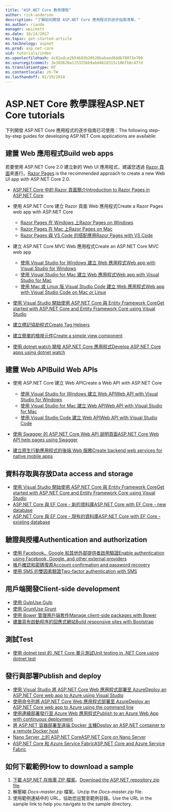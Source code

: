 ```yaml
---
title: "ASP.NET Core 教學課程"
author: rick-anderson
description: "了解如何開發 ASP.NET Core 應用程式的逐步指南清單。"
ms.author: riande
manager: wpickett
ms.date: 10/14/2017
ms.topic: get-started-article
ms.technology: aspnet
ms.prod: asp.net-core
uid: tutorials/index
ms.openlocfilehash: dc81edce2b54683b20520babeed8ddb78073e709
ms.sourcegitcommit: 3e303620a125325bb9abd4b2d315c106fb8c47fd
ms.translationtype: HT
ms.contentlocale: zh-TW
ms.lasthandoff: 01/19/2018
---
```

# <a name="aspnet-core-tutorials"></a><span data-ttu-id="8488a-103">ASP.NET Core 教學課程</span><span class="sxs-lookup"><span data-stu-id="8488a-103">ASP.NET Core tutorials</span></span>

<span data-ttu-id="8488a-104">下列開發 ASP.NET Core 應用程式的逐步指南已可使用：</span><span class="sxs-lookup"><span data-stu-id="8488a-104">The following step-by-step guides for developing ASP.NET Core applications are available:</span></span>

## <a name="build-web-apps"></a><span data-ttu-id="8488a-105">建置 Web 應用程式</span><span class="sxs-lookup"><span data-stu-id="8488a-105">Build web apps</span></span>

<span data-ttu-id="8488a-106">若要使用 ASP.NET Core 2.0 建立新的 Web UI 應用程式，建議您透過 [Razor 頁面](xref:mvc/razor-pages/index)來進行。</span><span class="sxs-lookup"><span data-stu-id="8488a-106">[Razor Pages](xref:mvc/razor-pages/index) is the recommended approach to create a new Web UI app with ASP.NET Core 2.0.</span></span>

* [<span data-ttu-id="8488a-107">ASP.NET Core 中的 Razor 頁面簡介</span><span class="sxs-lookup"><span data-stu-id="8488a-107">Introduction to Razor Pages in ASP.NET Core</span></span>](xref:mvc/razor-pages/index)
* <span data-ttu-id="8488a-108">使用 ASP.NET Core 建立 Razor 頁面 Web 應用程式</span><span class="sxs-lookup"><span data-stu-id="8488a-108">Create a Razor Pages web app with ASP.NET Core</span></span>

   * [<span data-ttu-id="8488a-109">Razor Pages 在 Windows 上</span><span class="sxs-lookup"><span data-stu-id="8488a-109">Razor Pages on Windows</span></span>](xref:tutorials/razor-pages/index)
   * [<span data-ttu-id="8488a-110">Razor Pages 在 Mac 上</span><span class="sxs-lookup"><span data-stu-id="8488a-110">Razor Pages on Mac</span></span>](xref:tutorials/razor-pages-mac/index)
   * [<span data-ttu-id="8488a-111">Razor Pages 與 VS Code 的搭配應用</span><span class="sxs-lookup"><span data-stu-id="8488a-111">Razor Pages with VS Code</span></span>](xref:tutorials/razor-pages-vsc/index)  

* <span data-ttu-id="8488a-112">建立 ASP.NET Core MVC Web 應用程式</span><span class="sxs-lookup"><span data-stu-id="8488a-112">Create an ASP.NET Core MVC web app</span></span>

   * [<span data-ttu-id="8488a-113">使用 Visual Studio for Windows 建立 Web 應用程式</span><span class="sxs-lookup"><span data-stu-id="8488a-113">Web app with Visual Studio for Windows</span></span>](first-mvc-app/index.md)
   * [<span data-ttu-id="8488a-114">使用 Visual Studio for Mac 建立 Web 應用程式</span><span class="sxs-lookup"><span data-stu-id="8488a-114">Web app with Visual Studio for Mac</span></span>](first-mvc-app-mac/index.md)
   * [<span data-ttu-id="8488a-115">使用 Mac 或 Linux 版 Visual Studio Code 建立 Web 應用程式</span><span class="sxs-lookup"><span data-stu-id="8488a-115">Web app with Visual Studio Code on Mac or Linux</span></span>](first-mvc-app-xplat/index.md)

* [<span data-ttu-id="8488a-116">使用 Visual Studio 開始使用 ASP.NET Core 與 Entity Framework Core</span><span class="sxs-lookup"><span data-stu-id="8488a-116">Get started with ASP.NET Core and Entity Framework Core using Visual Studio</span></span>](../data/ef-mvc/index.md)
* [<span data-ttu-id="8488a-117">建立標記協助程式</span><span class="sxs-lookup"><span data-stu-id="8488a-117">Create Tag Helpers</span></span>](../mvc/views/tag-helpers/authoring.md)
* [<span data-ttu-id="8488a-118">建立簡單的檢視元件</span><span class="sxs-lookup"><span data-stu-id="8488a-118">Create a simple view component</span></span>](../mvc/views/view-components.md#walkthrough-creating-a-simple-view-component)
* [<span data-ttu-id="8488a-119">使用 dotnet watch 開發 ASP.NET Core 應用程式</span><span class="sxs-lookup"><span data-stu-id="8488a-119">Develop ASP.NET Core apps using dotnet watch</span></span>](dotnet-watch.md)

## <a name="build-web-apis"></a><span data-ttu-id="8488a-120">建置 Web API</span><span class="sxs-lookup"><span data-stu-id="8488a-120">Build Web APIs</span></span>
* <span data-ttu-id="8488a-121">使用 ASP.NET Core 建立 Web API</span><span class="sxs-lookup"><span data-stu-id="8488a-121">Create a Web API with ASP.NET Core</span></span>

  * [<span data-ttu-id="8488a-122">使用 Visual Studio for Windows 建立 Web API</span><span class="sxs-lookup"><span data-stu-id="8488a-122">Web API with Visual Studio for Windows</span></span>](first-web-api.md)
  * [<span data-ttu-id="8488a-123">使用 Visual Studio for Mac 建立 Web API</span><span class="sxs-lookup"><span data-stu-id="8488a-123">Web API with Visual Studio for Mac</span></span>](xref:tutorials/first-web-api-mac)
  * [<span data-ttu-id="8488a-124">使用 Visual Studio Code 建立 Web API</span><span class="sxs-lookup"><span data-stu-id="8488a-124">Web API with Visual Studio Code</span></span>](web-api-vsc.md)
  
* [<span data-ttu-id="8488a-125">使用 Swagger 的 ASP.NET Core Web API 說明頁面</span><span class="sxs-lookup"><span data-stu-id="8488a-125">ASP.NET Core Web API help pages using Swagger</span></span>](web-api-help-pages-using-swagger.md)
* [<span data-ttu-id="8488a-126">建立原生行動應用程式的後端 Web 服務</span><span class="sxs-lookup"><span data-stu-id="8488a-126">Create backend web services for native mobile apps</span></span>](../mobile/native-mobile-backend.md)

## <a name="data-access-and-storage"></a><span data-ttu-id="8488a-127">資料存取與存放</span><span class="sxs-lookup"><span data-stu-id="8488a-127">Data access and storage</span></span>
* [<span data-ttu-id="8488a-128">使用 Visual Studio 開始使用 ASP.NET Core 與 Entity Framework Core</span><span class="sxs-lookup"><span data-stu-id="8488a-128">Get started with ASP.NET Core and Entity Framework Core using Visual Studio</span></span>](../data/ef-mvc/index.md)
* [<span data-ttu-id="8488a-129">ASP.NET Core 與 EF Core - 新的資料庫</span><span class="sxs-lookup"><span data-stu-id="8488a-129">ASP.NET Core with EF Core - new database</span></span>](https://docs.microsoft.com/ef/core/get-started/aspnetcore/new-db)
* [<span data-ttu-id="8488a-130">ASP.NET Core 與 EF Core - 現有的資料庫</span><span class="sxs-lookup"><span data-stu-id="8488a-130">ASP.NET Core with EF Core - existing database</span></span>](https://docs.microsoft.com/ef/core/get-started/aspnetcore/existing-db)

## <a name="authentication-and-authorization"></a><span data-ttu-id="8488a-131">驗證與授權</span><span class="sxs-lookup"><span data-stu-id="8488a-131">Authentication and authorization</span></span>
* [<span data-ttu-id="8488a-132">使用 Facebook、Google 和其他外部提供者啟用驗證</span><span class="sxs-lookup"><span data-stu-id="8488a-132">Enable authentication using Facebook, Google, and other external providers</span></span>](../security/authentication/social/index.md)
* [<span data-ttu-id="8488a-133">帳戶確認和密碼復原</span><span class="sxs-lookup"><span data-stu-id="8488a-133">Account confirmation and password recovery</span></span>](../security/authentication/accconfirm.md)
* [<span data-ttu-id="8488a-134">使用 SMS 的雙因素驗證</span><span class="sxs-lookup"><span data-stu-id="8488a-134">Two-factor authentication with SMS</span></span>](../security/authentication/2fa.md)

## <a name="client-side-development"></a><span data-ttu-id="8488a-135">用戶端開發</span><span class="sxs-lookup"><span data-stu-id="8488a-135">Client-side development</span></span>
* [<span data-ttu-id="8488a-136">使用 Gulp</span><span class="sxs-lookup"><span data-stu-id="8488a-136">Use Gulp</span></span>](../client-side/using-gulp.md)
* [<span data-ttu-id="8488a-137">使用 Grunt</span><span class="sxs-lookup"><span data-stu-id="8488a-137">Use Grunt</span></span>](../client-side/using-grunt.md)
* [<span data-ttu-id="8488a-138">使用 Bower 管理用戶端套件</span><span class="sxs-lookup"><span data-stu-id="8488a-138">Manage client-side packages with Bower</span></span>](../client-side/bower.md)
* [<span data-ttu-id="8488a-139">建置具有啟動程序的回應式網站</span><span class="sxs-lookup"><span data-stu-id="8488a-139">Build responsive sites with Bootstrap</span></span>](../client-side/bootstrap.md)

## <a name="test"></a><span data-ttu-id="8488a-140">測試</span><span class="sxs-lookup"><span data-stu-id="8488a-140">Test</span></span>
* [<span data-ttu-id="8488a-141">使用 dotnet test 的 .NET Core 單元測試</span><span class="sxs-lookup"><span data-stu-id="8488a-141">Unit testing in .NET Core using dotnet test</span></span>](https://docs.microsoft.com/dotnet/articles/core/testing/unit-testing-with-dotnet-test)

## <a name="publish-and-deploy"></a><span data-ttu-id="8488a-142">發行與部署</span><span class="sxs-lookup"><span data-stu-id="8488a-142">Publish and deploy</span></span>
* [<span data-ttu-id="8488a-143">使用 Visual Studio 將 ASP.NET Core Web 應用程式部署至 Azure</span><span class="sxs-lookup"><span data-stu-id="8488a-143">Deploy an ASP.NET Core web app to Azure using Visual Studio</span></span>](publish-to-azure-webapp-using-vs.md)
* [<span data-ttu-id="8488a-144">使用命令列將 ASP.NET Core Web 應用程式部署至 Azure</span><span class="sxs-lookup"><span data-stu-id="8488a-144">Deploy an ASP.NET Core web app to Azure using the command line</span></span>](publish-to-azure-webapp-using-cli.md)
* [<span data-ttu-id="8488a-145">使用連續部署發行至 Azure Web 應用程式</span><span class="sxs-lookup"><span data-stu-id="8488a-145">Publish to an Azure Web App with continuous deployment</span></span>](xref:host-and-deploy/azure-apps/azure-continuous-deployment)
* [<span data-ttu-id="8488a-146">將 ASP.NET 容器部署至遠端 Docker 主機</span><span class="sxs-lookup"><span data-stu-id="8488a-146">Deploy an ASP.NET container to a remote Docker host</span></span>](https://docs.microsoft.com/azure/vs-azure-tools-docker-hosting-web-apps-in-docker)
* [<span data-ttu-id="8488a-147">Nano Server 上的 ASP.NET Core</span><span class="sxs-lookup"><span data-stu-id="8488a-147">ASP.NET Core on Nano Server</span></span>](nano-server.md)
* [<span data-ttu-id="8488a-148">ASP.NET Core 和 Azure Service Fabric</span><span class="sxs-lookup"><span data-stu-id="8488a-148">ASP.NET Core and Azure Service Fabric</span></span>](https://docs.microsoft.com/azure/service-fabric/service-fabric-add-a-web-frontend)

<a name="download"></a> 
## <a name="how-to-download-a-sample"></a><span data-ttu-id="8488a-149">如何下載範例</span><span class="sxs-lookup"><span data-stu-id="8488a-149">How to download a sample</span></span>
1. <span data-ttu-id="8488a-150">[下載 ASP.NET 存放庫 ZIP 檔案](https://codeload.github.com/aspnet/Docs/zip/master)。</span><span class="sxs-lookup"><span data-stu-id="8488a-150">[Download the ASP.NET repository zip file](https://codeload.github.com/aspnet/Docs/zip/master).</span></span>
1. <span data-ttu-id="8488a-151">解壓縮 *Docs-master.zip* 檔案。</span><span class="sxs-lookup"><span data-stu-id="8488a-151">Unzip the *Docs-master.zip* file.</span></span>
1. <span data-ttu-id="8488a-152">使用範例連結中的 URL，協助您巡覽至範例目錄。</span><span class="sxs-lookup"><span data-stu-id="8488a-152">Use the URL in the sample link to help you navigate to the sample directory.</span></span> 
